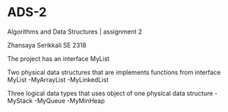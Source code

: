 # ADS-2
Algorithms and Data Structures | assignment 2

Zhansaya Serikkali SE 2318

The project has an interface MyList

Two physical data structures that are implements functions from interface MyList -MyArrayList -MyLinkedList

Three logical data types that uses object of one physical data structure -MyStack -MyQueue -MyMinHeap
